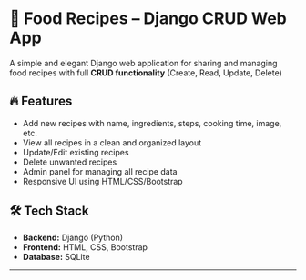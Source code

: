 # 🍲 Food Recipes – Django CRUD Web App

A simple and elegant Django web application for sharing and managing food recipes with full **CRUD functionality** (Create, Read, Update, Delete)

## 🔥 Features

- Add new recipes with name, ingredients, steps, cooking time, image, etc.
- View all recipes in a clean and organized layout
- Update/Edit existing recipes
- Delete unwanted recipes
- Admin panel for managing all recipe data
- Responsive UI using HTML/CSS/Bootstrap

## 🛠 Tech Stack

- **Backend:** Django (Python)
- **Frontend:** HTML, CSS, Bootstrap
- **Database:** SQLite
---


